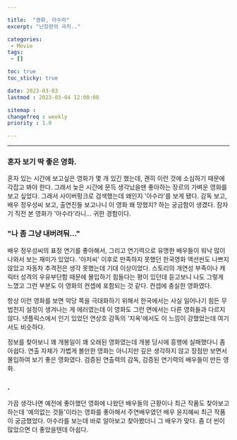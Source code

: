 ```yaml
---

title:  "영화, 아수라"
excerpt: "난장판의 극치.."

categories:
 - Movie
tags:
 - []

toc: true
toc_sticky: true

date: 2023-03-03
lastmod : 2023-03-04 12:00:00

sitemap :
changefreq : weekly
priority : 1.0

---
```

---
### 혼자 보기 딱 좋은 영화.
 혼자 있는 시간에 보고싶은 영화가 몇 개 있긴 했는데, 괜히 이런 것에 소심하기 때문에 각잡고 봐야 한다. 그래서 늦은 시간에 문득 생각났을땐 좋아하는 장르의 가벼운 영화를 보고 싶었다. 그래서 사이버펑크로 검색했는데 왜인지 '아수라'를 보게 됐다. 감독 보고, 배우 정우성씨 보고, 출연진들 보고나니 이 영화 왜 망했지? 하는 궁금함이 생겼다. 잠자기 직전 본 영화가 '아수라'라니... 귀한 경험이다.  

### "나 좀 그냥 내버려둬..."
배우 정우성씨의 표정 연기를 좋아해서, 그리고 연기력으로 유명한 배우들이 워낙 많이 나와서 보는 재미가 있었다. '아저씨' 이후로 만족하지 못했던 한국영화 액션씬도 나쁘지 않았고 자동차 추격전은 생각 못했는데 기대 이상이었다. 스토리의 개연성 부족이나 캐릭터 성격의 우유부단함 때문에 몰입하기 힘들다는 평이 있던데 듣고보니 나도 그렇게 느꼈고 그런 부분도 이 영화의 컨셉에 포함되는 것 같다. 컨셉에 충실한 영화였다.  

항상 이런 영화를 보면 악당 쪽을 극대화하기 위해서 한국에서는 사실 일어나기 힘든 무법천지 설정이 생겨나는 게 에러였는데 이 영화도 그런 면에서는 다른 영화들과 다르지 않다. 넷플릭스에서 인기 있었던 연상호 감독의 '지옥'에서도 이 느낌이 강했었는데 여기서도 비슷하다.  

정보를 찾아보니 꽤 개봉일이 꽤 오래된 영화였는데 개봉 당시에 흥행에 실패했다니 좀 아쉽다. 연출 자체가 가볍게 볼만한 영화는 아니지만 깊은 생각하지 않고 장점만 보면서 몰입하여 보기 좋은 영화였다. 검증된 연출력의 감독, 검증된 연기력의 배우들이 만든 영화.

### .
가끔 생각나면 예전에 좋아했던 영화에 나왔던 배우들의 근황이나 최근 작품도 찾아보고 하는데 '예의없는 것들'이라는 영화를 좋아해서 주연배우였던 배우 윤지혜씨 최근 작품이 궁금했었다. 아수라를 보는데 바로 알아보고 찾아봤더니 그 배우가 맞다. 좀 더 씬이 많았으면 더 좋았을텐데 아쉽다.